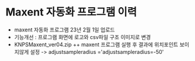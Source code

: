# Maxent 자동화 프로그램 이력
+ maxent 자동화 프로그램 23년 2월 1일 업로드
+ 기능개선 : 프로그램 화면에 로고와 csv파일 구조 이미지로 변경
+ KNPSMaxent_ver04.zip
++ maxent 프로그램 실행 후 결과에 위치포인트 보이지않게 설정 -> adjustsampleradius ='adjustsampleradius=-50'
